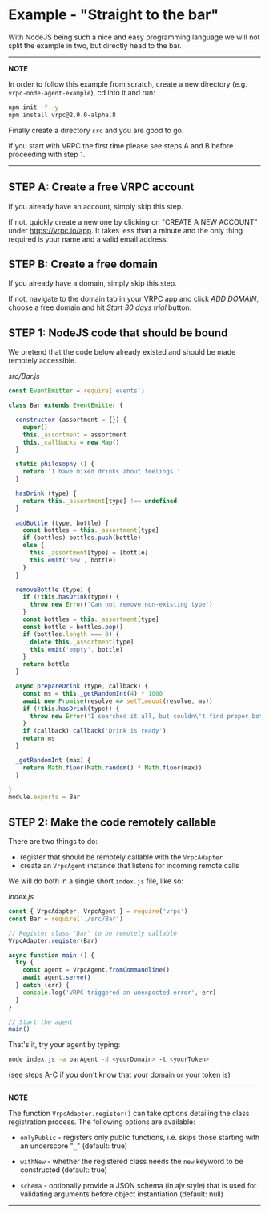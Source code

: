 # Example - "Straight to the bar"

With NodeJS being such a nice and easy programming language we will not split
the example in two, but directly head to the bar.

---
**NOTE**

In order to follow this example from scratch, create a new directory (e.g.
`vrpc-node-agent-example`), cd into it and run:

```bash
npm init -f -y
npm install vrpc@2.0.0-alpha.8
```
Finally create a directory `src` and you are good to go.

If you start with VRPC the first time please see steps A and B before proceeding
with step 1.

---

## STEP A: Create a free VRPC account

If you already have an account, simply skip this step.

If not, quickly create a new one by clicking on "CREATE A NEW ACCOUNT"
under https://vrpc.io/app. It takes less than a minute and the only thing
required is your name and a valid email address.

## STEP B: Create a free domain

If you already have a domain, simply skip this step.

If not, navigate to the domain tab in your VRPC app and click *ADD DOMAIN*,
choose a free domain and hit *Start 30 days trial* button.

## STEP 1: NodeJS code that should be bound

We pretend that the code below already existed and should be made remotely
accessible.

*src/Bar.js*

```javascript
const EventEmitter = require('events')

class Bar extends EventEmitter {

  constructor (assortment = {}) {
    super()
    this._assortment = assortment
    this._callbacks = new Map()
  }

  static philosophy () {
    return 'I have mixed drinks about feelings.'
  }

  hasDrink (type) {
    return this._assortment[type] !== undefined
  }

  addBottle (type, bottle) {
    const bottles = this._assortment[type]
    if (bottles) bottles.push(bottle)
    else {
      this._assortment[type] = [bottle]
      this.emit('new', bottle)
    }
  }

  removeBottle (type) {
    if (!this.hasDrink(type)) {
      throw new Error('Can not remove non-existing type')
    }
    const bottles = this._assortment[type]
    const bottle = bottles.pop()
    if (bottles.length === 0) {
      delete this._assortment[type]
      this.emit('empty', bottle)
    }
    return bottle
  }

  async prepareDrink (type, callback) {
    const ms = this._getRandomInt(4) * 1000
    await new Promise(resolve => setTimeout(resolve, ms))
    if (!this.hasDrink(type)) {
      throw new Error('I searched it all, but couldn\'t find proper bottles')
    }
    if (callback) callback('Drink is ready')
    return ms
  }

  _getRandomInt (max) {
    return Math.floor(Math.random() * Math.floor(max))
  }

}
module.exports = Bar
```

## STEP 2: Make the code remotely callable

There are two things to do:

- register that should be remotely callable with the `VrpcAdapter`
- create an `VrpcAgent` instance that listens for incoming remote calls

We will do both in a single short `index.js` file, like so:

*index.js*

```javascript
const { VrpcAdapter, VrpcAgent } = require('vrpc')
const Bar = require('./src/Bar')

// Register class "Bar" to be remotely callable
VrpcAdapter.register(Bar)

async function main () {
  try {
    const agent = VrpcAgent.fromCommandline()
    await agent.serve()
  } catch (err) {
    console.log('VRPC triggered an unexpected error', err)
  }
}

// Start the agent
main()
```

That's it, try your agent by typing:

```bash
node index.js -a barAgent -d <yourDomain> -t <yourToken>
```

(see steps A-C if you don't know that your domain or your token is)

---
**NOTE**

The function `VrpcAdapter.register()` can take options detailing
the class registration process. The following options are available:

- `onlyPublic` - registers only public functions, i.e. skips those starting with
  an underscore "`_`"  (default: true)

- `withNew` - whether the registered class needs the `new` keyword to be
  constructed (default: true)

- `schema` - optionally provide a JSON schema (in ajv style) that is used for
  validating arguments before object instantiation (default: null)
---
